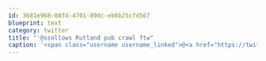 ```yaml
---
id: 3681e968-08fd-4701-89dc-eb6b25cfd567
blueprint: text
category: twitter
title: "'@ssollows Rutland pub crawl ftw"
caption: '<span class="username username_linked">@<a href="https://twitter.com/ssollows" title="Scott Sollows">ssollows</a></span> Rutland pub crawl ftw'
---
```

